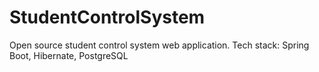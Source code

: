# StudentControlSystem
Open source student control system web application. Tech stack: Spring Boot, Hibernate, PostgreSQL
